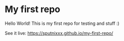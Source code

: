 # My first repo

Hello World! This is my first repo for testing and stuff :)

See it live: https://sputnixxx.github.io/my-first-repo/
